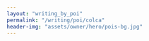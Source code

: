 ```yaml
---
layout: "writing_by_poi"
permalink: "/writing/poi/colca"
header-img: "assets/owner/hero/pois-bg.jpg"
---
```

